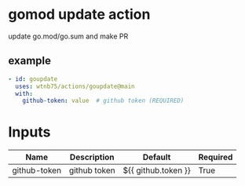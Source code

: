 # gomod update action

update go.mod/go.sum and make PR


## example

```yaml
- id: goupdate
  uses: wtnb75/actions/goupdate@main
  with:
    github-token: value  # github token (REQUIRED)
```

# Inputs

| Name | Description | Default | Required |
|------|-------------|---------|----------|
| github-token | github token | ${{ github.token }} | True |
